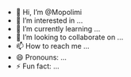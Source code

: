 - 👋 Hi, I’m @Mopolimi
- 👀 I’m interested in ...
- 🌱 I’m currently learning ...
- 💞️ I’m looking to collaborate on ...
- 📫 How to reach me ...
- 😄 Pronouns: ...
- ⚡ Fun fact: ...

<!---
Mopolimi/Mopolimi is a ✨ special ✨ repository because its `README.md` (this file) appears on your GitHub profile.
You can click the Preview link to take a look at your changes.
--->
